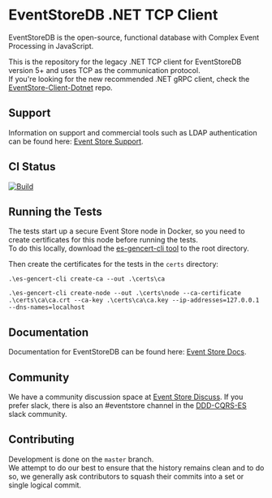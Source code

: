# EventStoreDB .NET TCP Client


EventStoreDB is the open-source, functional database with Complex Event Processing in JavaScript.

This is the repository for the legacy .NET TCP client for EventStoreDB version 5+ and uses TCP as the communication protocol.  
If you're looking for the new recommended .NET gRPC client, check the [EventStore-Client-Dotnet](https://github.com/EventStore/EventStore-Client-Dotnet) repo.

## Support

Information on support and commercial tools such as LDAP authentication can be found here: [Event Store Support](https://eventstore.com/support/).

## CI Status

[![Build](https://github.com/EventStore/EventStoreDB-Client-Dotnet-Legacy/actions/workflows/ci.yml/badge.svg)](https://github.com/EventStore/EventStoreDB-Client-Dotnet-Legacy/actions/workflows/ci.yml)

## Running the Tests

The tests start up a secure Event Store node in Docker, so you need to create certificates for this node before running the tests.  
To do this locally, download the [es-gencert-cli tool](https://github.com/EventStore/es-gencert-cli) to the root directory.

Then create the certificates for the tests in the `certs` directory:

```
.\es-gencert-cli create-ca --out .\certs\ca

.\es-gencert-cli create-node --out .\certs\node --ca-certificate .\certs\ca\ca.crt --ca-key .\certs\ca\ca.key --ip-addresses=127.0.0.1 --dns-names=localhost
```

## Documentation

Documentation for EventStoreDB can be found here: [Event Store Docs](https://eventstore.com/docs/).

## Community

We have a community discussion space at [Event Store Discuss](https://discuss.eventstore.com/). If you prefer slack, there is also an #eventstore channel in the [DDD-CQRS-ES](https://j.mp/ddd-es-cqrs) slack community.

## Contributing

Development is done on the `master` branch.  
We attempt to do our best to ensure that the history remains clean and to do so, we generally ask contributors to squash their commits into a set or single logical commit.
